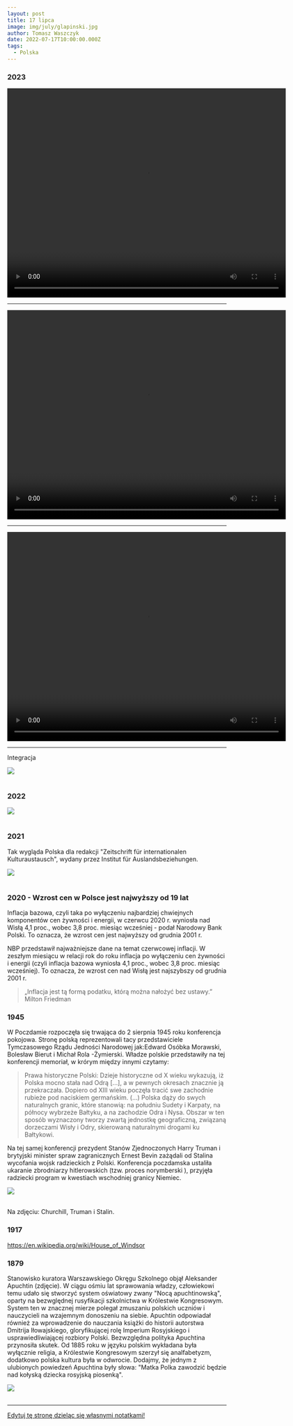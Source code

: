```yaml
---
layout: post
title: 17 lipca
image: img/july/glapinski.jpg
author: Tomasz Waszczyk
date: 2022-07-17T10:00:00.000Z
tags:
  - Polska
---
```


### 2023

<video width="640" height="480" controls>
<source src="./movies/july/investing.mp4" type="video/mp4">
Your browser does not support the video tag.
</video>

---

<video width="640" height="480" controls>
<source src="./movies/july/albert-pfizer.mp4" type="video/mp4">
Your browser does not support the video tag.
</video>

---

<video width="640" height="480" controls>
<source src="./movies/july/biden2.mp4" type="video/mp4">
Your browser does not support the video tag.
</video>

---

Integracja

<img src="./img/july/odessa-market.jpeg"><br><br>

### 2022

<img src="./img/july/petereth.jpeg"><br><br>

### 2021

Tak wygląda Polska dla redakcji "Zeitschrift für internationalen Kulturaustausch",  wydany przez Institut für Auslandsbeziehungen.

<img src="./img/july/polskazeitschrift.jpeg"><br><br>

### 2020 - Wzrost cen w Polsce jest najwyższy od 19 lat

Inflacja bazowa, czyli taka po wyłączeniu najbardziej chwiejnych komponentów cen żywności i energii, w czerwcu 2020 r. wyniosła nad Wisłą 4,1 proc., wobec 3,8 proc. miesiąc wcześniej - podał Narodowy Bank Polski. To oznacza, że wzrost cen jest najwyższy od grudnia 2001 r.

NBP przedstawił najważniejsze dane na temat czerwcowej inflacji. W zeszłym miesiącu w relacji rok do roku inflacja po wyłączeniu cen żywności i energii (czyli inflacja bazowa wyniosła 4,1 proc., wobec 3,8 proc. miesiąc wcześniej). To oznacza, że wzrost cen nad Wisłą jest najszybszy od grudnia 2001 r. 

> „Inflacja jest tą formą podatku, którą można nałożyć bez ustawy.” Milton Friedman

### 1945

W Poczdamie rozpoczęła się trwająca do 2 sierpnia 1945 roku konferencja pokojowa. 
Stronę polską reprezentowali tacy  przedstawiciele Tymczasowego Rządu Jedności Narodowej jak:Edward Osóbka Morawski, Bolesław Bierut i Michał Rola -Żymierski.
Władze polskie przedstawiły na tej konferencji memoriał, w krórym między innymi czytamy:

> Prawa historyczne Polski: Dzieje historyczne od X wieku wykazują, iż Polska mocno stała nad Odrą [...], a w pewnych okresach znacznie ją przekraczała. Dopiero od XIII wieku poczęła tracić swe zachodnie rubieże pod naciskiem germańskim. (...) Polska dąży do swych naturalnych granic, które stanowią: na południu Sudety i Karpaty, na północy wybrzeże Bałtyku, a na zachodzie Odra i Nysa. Obszar w ten sposób wyznaczony tworzy zwartą jednostkę geograficzną, związaną dorzeczami Wisły i Odry, skierowaną naturalnymi drogami ku Bałtykowi.

Na tej samej konferencji prezydent Stanów Zjednoczonych Harry Truman i brytyjski minister spraw zagranicznych Ernest Bevin zażądali od Stalina wycofania wojsk radzieckich z Polski.
Konferencja poczdamska ustaliła ukaranie zbrodniarzy hitlerowskich (tzw. proces norymberski ), przyjęła radziecki program w kwestiach wschodniej granicy Niemiec.

<img src="./img/july/poczdam.jpg"><br><br>

Na zdjęciu: Churchill, Truman i Stalin.
### 1917

https://en.wikipedia.org/wiki/House_of_Windsor

### 1879

Stanowisko kuratora Warszawskiego Okręgu Szkolnego objął Aleksander Apuchtin (zdjęcie). 
W ciągu ośmiu lat sprawowania władzy, człowiekowi temu udało się stworzyć system oświatowy zwany "Nocą apuchtinowską", oparty na bezwględnej rusyfikacji szkolnictwa w Królestwie Kongresowym. System ten w znacznej mierze polegał zmuszaniu polskich uczniów i nauczycieli na wzajemnym donoszeniu na siebie. 
Apuchtin odpowiadał również za wprowadzenie do nauczania książki do historii autorstwa Dmitrija Iłowajskiego, gloryfikującej rolę Imperium Rosyjskiego i usprawiedliwiającej rozbiory Polski. 
Bezwzględna polityka Apuchtina przynosiła skutek. Od 1885 roku w języku polskim wykładana była wyłącznie religia, a Królestwie Kongresowym szerzył się analfabetyzm, dodatkowo polska kultura była w odwrocie.
Dodajmy, że jednym z ulubionych powiedzeń Apuchtina były słowa: "Matka Polka zawodzić będzie nad kołyską dziecka rosyjską piosenką".

<img src="./img/july/rusyfikacja.jpg"><br><br>

---

<a href="https://github.com/TomaszWaszczyk/historia.waszczyk.com/edit/master/src/content/july-17.md" target="_blank">Edytuj tę stronę dzieląc się własnymi notatkami!</a>
